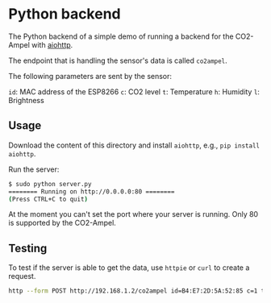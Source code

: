 # Python backend

The Python backend of a simple demo of running a backend for the CO2-Ampel with [aiohttp](https://docs.aiohttp.org/en/stable/).  

The endpoint that is handling the sensor's data is called `co2ampel`.

The following parameters are sent by the sensor:

`id`: MAC address of the ESP8266
`c`: CO2 level
`t`: Temperature
`h`: Humidity
`l`: Brightness

## Usage

Download the content of this directory and install `aiohttp`, e.g., `pip install aiohttp`.

Run the server:

```bash
$ sudo python server.py 
======== Running on http://0.0.0.0:80 ========
(Press CTRL+C to quit)
```

At the moment you can't set the port where your server is running. Only 80 is supported by the CO2-Ampel.

## Testing

To test if the server is able to get the data, use `httpie` or `curl` to create a request. 

```bash
http --form POST http://192.168.1.2/co2ampel id=B4:E7:2D:5A:52:85 c=1 t=2 h=3 l=4
```
